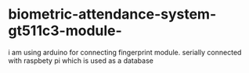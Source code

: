 # biometric-attendance-system-gt511c3-module-
i am using arduino for connecting fingerprint module. serially connected with raspbety pi which is used as a database
